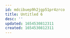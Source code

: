 ```yaml
---
id: mdcibuep9h2jgp51pr4zrco
title: Untitled 6
desc: ''
updated: 1654530812311
created: 1654530812311
---
```


